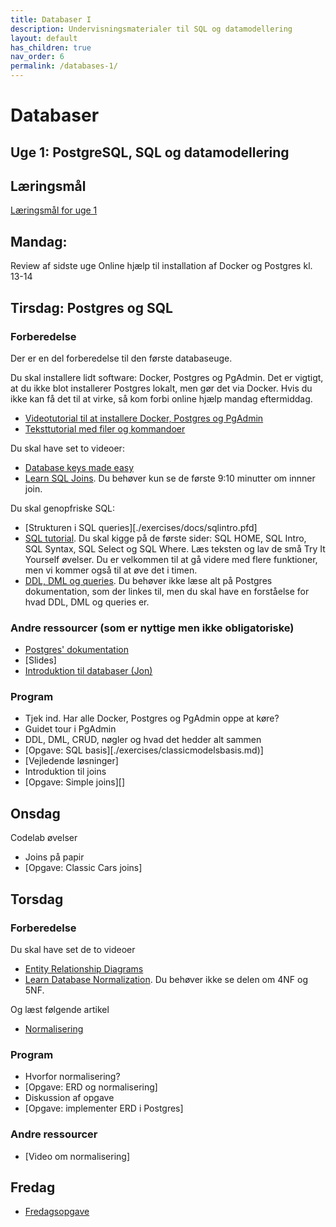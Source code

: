 ```yaml
---
title: Databaser I
description: Undervisningsmaterialer til SQL og datamodellering
layout: default
has_children: true
nav_order: 6
permalink: /databases-1/
---
```



# Databaser 

## Uge 1: PostgreSQL, SQL og datamodellering

## Læringsmål 

[Læringsmål for uge 1](./laeringsmaal.md#uge-1-normalisering-og-sql)

## Mandag: 
Review af sidste uge
Online hjælp til installation af Docker og Postgres kl. 13-14 

## Tirsdag: Postgres og SQL
### Forberedelse
Der er en del forberedelse til den første databaseuge. 

Du skal installere lidt software: Docker, Postgres og PgAdmin. Det er vigtigt, at du ikke blot installerer Postgres lokalt, men gør det via Docker. Hvis du ikke kan få det til at virke, så kom forbi online hjælp mandag eftermiddag.
- [Videotutorial til at installere Docker, Postgres og PgAdmin](https://cphbusiness.cloud.panopto.eu/Panopto/Pages/Viewer.aspx?id=b2d67d7f-1dfe-4fe5-894c-b1170155d75f)
- [Teksttutorial med filer og kommandoer](https://github.com/dat2Cph/2semDockerSetupLocal)

Du skal have set to videoer:
- [Database keys made easy](https://www.youtube.com/watch?v=8wUUMOKAK-c)
- [Learn SQL Joins](https://www.youtube.com/watch?v=nivyaiCeWjs). Du behøver kun se de første 9:10 minutter om innner join.

Du skal genopfriske SQL:
- [Strukturen i SQL queries][./exercises/docs/sqlintro.pfd]
- [SQL tutorial](https://www.w3schools.com/sql/default.asp). Du skal kigge på de første sider: SQL HOME, SQL Intro, SQL Syntax, SQL Select og SQL Where. Læs teksten og lav de små Try It Yourself øvelser. Du er velkommen til at gå videre med flere funktioner, men vi kommer også til at øve det i timen. 
- [DDL, DML og queries](./exercises/docs/ddl_dml_queries.md). Du behøver ikke læse alt på Postgres dokumentation, som der linkes til, men du skal have en forståelse for hvad DDL, DML og queries er. 

### Andre ressourcer (som er nyttige men ikke obligatoriske)
- [Postgres' dokumentation](https://www.postgresql.org/docs/16/index.html)
- [Slides]
- [Introduktion til databaser (Jon)](https://cphbusiness.cloud.panopto.eu/Panopto/Pages/Viewer.aspx?id=0f2388a3-48a8-4a27-9ff8-ae4d00d94ad5)

### Program
- Tjek ind. Har alle Docker, Postgres og PgAdmin oppe at køre?
- Guidet tour i PgAdmin
- DDL, DML, CRUD, nøgler og hvad det hedder alt sammen
- [Opgave: SQL basis][./exercises/classicmodelsbasis.md)]
- [Vejledende løsninger]
- Introduktion til joins
- [Opgave: Simple joins][]

## Onsdag
Codelab øvelser
- Joins på papir
- [Opgave: Classic Cars joins]

## Torsdag
### Forberedelse
Du skal have set de to videoer
- [Entity Relationship Diagrams](https://www.youtube.com/watch?v=LowjDtiNlk4)
- [Learn Database Normalization](https://www.youtube.com/watch?v=GFQaEYEc8_8). Du behøver ikke se delen om 4NF og 5NF.

Og læst følgende artikel
- [Normalisering](./exercises/doc/Normalisering.pdf)

### Program
- Hvorfor normalisering?
- [Opgave: ERD og normalisering]
- Diskussion af opgave
- [Opgave: implementer ERD i Postgres]

### Andre ressourcer
- [Video om normalisering]

## Fredag
- [Fredagsopgave](./exercises/exercise_bibliotek.md)

